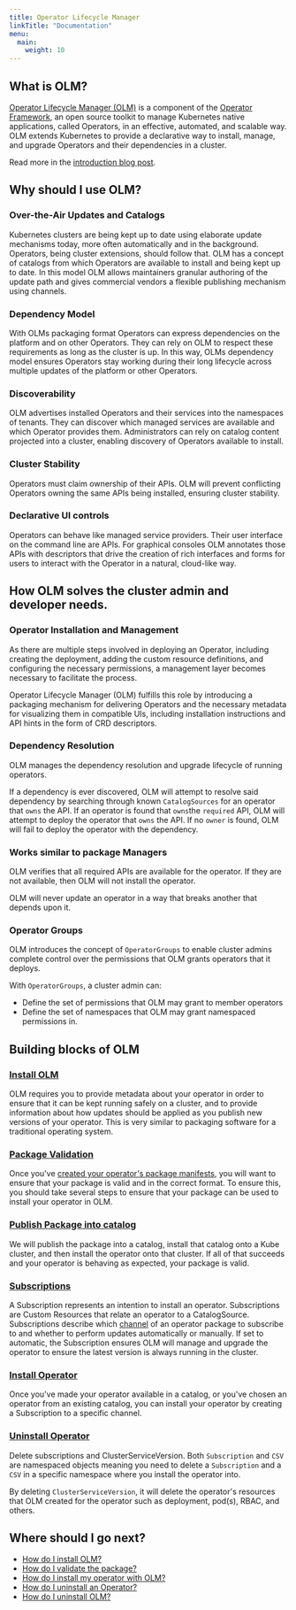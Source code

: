 ```yaml
---
title: Operator Lifecycle Manager
linkTitle: "Documentation"
menu:
  main:
    weight: 10
---
```


## What is OLM?

[Operator Lifecycle Manager (OLM)](https://github.com/operator-framework/operator-lifecycle-manager) is a component of the [Operator Framework](https://github.com/operator-framework), an open source toolkit to manage Kubernetes native applications, called Operators, in an effective, automated, and scalable way. OLM extends Kubernetes to provide a declarative way to install, manage, and upgrade Operators and their dependencies in a cluster.

Read more in the [introduction blog post](https://operatorhub.io/what-is-an-operator).

## Why should I use OLM?

### Over-the-Air Updates and Catalogs
Kubernetes clusters are being kept up to date using elaborate update mechanisms today, more often automatically and in the background. Operators, being cluster extensions, should follow that. OLM has a concept of catalogs from which Operators are available to install and being kept up to date. In this model OLM allows maintainers granular authoring of the update path and gives commercial vendors a flexible publishing mechanism using channels.

### Dependency Model
With OLMs packaging format Operators can express dependencies on the platform and on other Operators. They can rely on OLM to respect these requirements as long as the cluster is up. In this way, OLMs dependency model ensures Operators stay working during their long lifecycle across multiple updates of the platform or other Operators.

### Discoverability
OLM advertises installed Operators and their services into the namespaces of tenants. They can discover which managed services are available and which Operator provides them. Administrators can rely on catalog content projected into a cluster, enabling discovery of Operators available to install.

### Cluster Stability
Operators must claim ownership of their APIs. OLM will prevent conflicting Operators owning the same APIs being installed, ensuring cluster stability.

### Declarative UI controls
Operators can behave like managed service providers. Their user interface on the command line are APIs. For graphical consoles OLM annotates those APIs with descriptors that drive the creation of rich interfaces and forms for users to interact with the Operator in a natural, cloud-like way. 


## How OLM solves the cluster admin and developer needs.

### Operator Installation and Management

As there are multiple steps involved in deploying an Operator, including creating the deployment, adding the custom resource definitions, and configuring the necessary permissions, a management layer becomes necessary to facilitate the process.

Operator Lifecycle Manager (OLM) fulfills this role by introducing a packaging mechanism for delivering Operators and the necessary metadata for visualizing them in compatible UIs, including installation instructions and API hints in the form of CRD descriptors.

### Dependency Resolution

OLM manages the dependency resolution and upgrade lifecycle of running operators. 

If a dependency is ever discovered, OLM will attempt to resolve said dependency by searching through known `CatalogSources` for an operator that `owns` the API. If an operator is found that `owns`the `required` API, OLM will attempt to deploy the operator that `owns` the API. If no `owner` is found, OLM will fail to deploy the operator with the dependency.

### Works similar to package Managers

OLM verifies that all required APIs are available for the operator. If they are not available, then OLM will not install the operator.

OLM will never update an operator in a way that breaks another that depends upon it.

### Operator Groups

OLM introduces the concept of `OperatorGroups` to enable cluster admins complete control over the permissions that OLM grants operators that it deploys.

With `OperatorGroups`, a cluster admin can:

* Define the set of permissions that OLM may grant to member operators
* Define the set of namespaces that OLM may grant namespaced permissions in.

## Building blocks of OLM

### [Install OLM](https://github.com/laxmikantbpandhare/olm-docs/blob/master/content/en/docs/getting-started/_index.md)

OLM requires you to provide metadata about your operator in order to ensure that it can be kept running safely on a cluster, and to provide information about how updates should be applied as you publish new versions of your operator. This is very similar to packaging software for a traditional operating system.

### [Package Validation](https://github.com/laxmikantbpandhare/olm-docs/blob/master/content/en/docs/Tasks/validate-package.md)

Once you've [created your operator's package manifests](https://github.com/laxmikantbpandhare/olm-docs/blob/master/content/en/docs/Tasks/creating-operator-manifests.md), you will want to ensure that your package is valid and in the correct format. To ensure this, you should take several steps to ensure that your package can be used to install your operator in OLM.

### [Publish Package into catalog](https://github.com/laxmikantbpandhare/olm-docs/blob/master/content/en/docs/Tasks/make-operator-part-of-catalog.md)

We will publish the package into a catalog, install that catalog onto a Kube cluster, and then install the operator onto that cluster. If all of that succeeds and your operator is behaving as expected, your package is valid.

### [Subscriptions](https://github.com/laxmikantbpandhare/olm-docs/blob/master/content/en/docs/Concepts/crds/subscription.md)

A Subscription represents an intention to install an operator. Subscriptions are Custom Resources that relate an operator to a CatalogSource. Subscriptions describe which [channel](/docs/glossary/#channel) of an operator package to subscribe to and whether to perform updates automatically or manually. If set to automatic, the Subscription ensures OLM will manage and upgrade the operator to ensure the latest version is always running in the cluster.

### [Install Operator](https://github.com/laxmikantbpandhare/olm-docs/blob/master/content/en/docs/Tasks/install-operator-with-olm.md)

Once you've made your operator available in a catalog, or you've chosen an operator from an existing catalog, you can install your operator by creating a Subscription to a specific channel. 

### [Uninstall Operator](https://github.com/laxmikantbpandhare/olm-docs/blob/master/content/en/docs/Tasks/uninstall-operator.md)

Delete subscriptions and ClusterServiceVersion. Both `Subscription` and `CSV` are namespaced objects meaning you need to delete a `Subscription` and a `CSV` in a specific namespace where you install the operator into. 

By deleting `ClusterServiceVersion`, it will delete the operator's resources that OLM created for the operator such as deployment, pod(s), RBAC, and others.

## Where should I go next?

- [How do I install OLM?](https://github.com/laxmikantbpandhare/olm-docs/blob/master/content/en/docs/getting-started/_index.md)
- [How do I validate the package?](https://github.com/laxmikantbpandhare/olm-docs/blob/master/content/en/docs/Tasks/validate-package.md)
- [How do I install my operator with OLM?](https://github.com/laxmikantbpandhare/olm-docs/blob/master/content/en/docs/Tasks/install-operator-with-olm.md)
- [How do I uninstall an Operator?](https://github.com/laxmikantbpandhare/olm-docs/blob/master/content/en/docs/Tasks/uninstall-operator.md)
- [How do I uninstall OLM?](https://github.com/laxmikantbpandhare/olm-docs/blob/master/content/en/docs/Tasks/uninstall-operator.md)